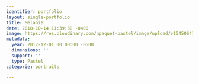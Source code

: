 ```yaml
---
identifier: portfolio
layout: single-portfolio
title: Mélanie
date: 2018-10-14 11:39:38 -0400
image: https://res.cloudinary.com/npaquet-pastel/image/upload/v1545064799/Version-3-6.jpg
metadata:
  year: 2017-12-01 00:00:00 -0500
  dimensions: ''
  support: ''
  type: Pastel
categorie: portraits

---
```

